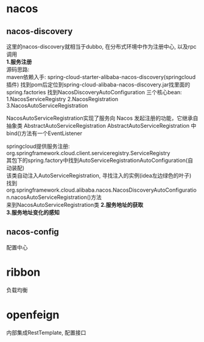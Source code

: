 # nacos  
## nacos-discovery  
这里的nacos-discovery就相当于dubbo, 在分布式环境中作为注册中心, 以及rpc调用  
**1.服务注册**  
源码思路:  
maven依赖入手: spring-cloud-starter-alibaba-nacos-discovery(springcloud插件)
找到pom后定位到spring-cloud-alibaba-nacos-discovery.jar找里面的spring.factories
找到NacosDiscoveryAutoConfiguration
三个核心bean:  
1.NacosServiceRegistry
2.NacosRegistration
3.NacosAutoServiceRegistration

NacosAutoServiceRegistration实现了服务向 Nacos 发起注册的功能，它继承自抽象类 AbstractAutoServiceRegistration
AbstractAutoServiceRegistration 中 bind()方法有一个EventListener

springcloud提供服务注册: org.springframework.cloud.client.serviceregistry.ServiceRegistry  
其包下的spring.factory中找到AutoServiceRegistrationAutoConfiguration(自动装配)  
该类自动注入AutoServiceRegistration, 寻找注入的实例(idea左边绿色的叶子)  
找到org.springframework.cloud.alibaba.nacos.NacosDiscoveryAutoConfiguration.nacosAutoServiceRegistration()方法  
来到NacosAutoServiceRegistration类
**2.服务地址的获取**  
**3.服务地址变化的感知**   
## nacos-config  
配置中心  

# ribbon  
负载均衡  
# openfeign  
内部集成RestTemplate, 配置接口  